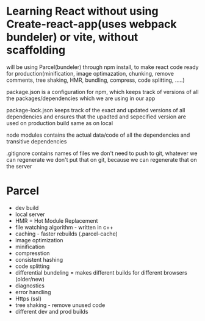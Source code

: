 # Learning React without using Create-react-app(uses webpack bundeler) or vite, without scaffolding

 will be using Parcel(bundeler) through npm install, to make react code ready for production(minification, image optimazation, chunking, remove comments, tree shaking, HMR, bundling, compress, code splitting, .....)

package.json is a configuration for npm, which keeps track of versions of all the packages/dependencies which we are using in our app

package-lock.json keeps track of the exact and updated versions of all dependencies and ensures that the upadted and sepecified version are used on production build same as on local

node modules contains the actual data/code of all the dependencies and transitive dependencies

.gitignore contains names of files we don't need to push to git, whatever we can regenerate we don't put that on git, because we can regenerate that on the server

# Parcel
- dev build
- local server
- HMR = Hot Module Replacement
- file watching algorithm - written in c++
- caching - faster rebuilds (.parcel-cache)
- image optimization
- minification
- compresstion
- consistent hashing
- code splitting
- differential bundeling = makes different builds for different browsers (older/new)
- diagnostics
- error handling
- Https (ssl)
- tree shaking - remove unused code
- different dev and prod builds